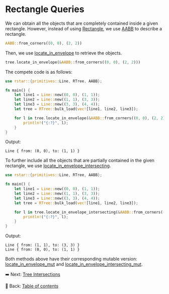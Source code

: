 # Rectangle Queries

We can obtain all the objects that are completely contained inside a given rectangle.
However, instead of using [Rectangle](https://docs.rs/rstar/latest/rstar/primitives/struct.Rectangle.html), we use [AABB](https://docs.rs/rstar/latest/rstar/struct.AABB.html) to describe a rectangle.

```rust
AABB::from_corners((0, 0), (2, 2))
```

Then, we use [locate_in_envelope](https://docs.rs/rstar/latest/rstar/struct.RTree.html#method.locate_in_envelope) to retrieve the objects.

```rust
tree.locate_in_envelope(&AABB::from_corners((0, 0), (2, 2)))
```

The compete code is as follows:

```rust
use rstar::{primitives::Line, RTree, AABB};

fn main() {
    let line1 = Line::new((0, 0), (1, 1));
    let line2 = Line::new((1, 1), (3, 3));
    let line3 = Line::new((3, 3), (4, 4));
    let tree = RTree::bulk_load(vec![line1, line2, line3]);

    for l in tree.locate_in_envelope(&AABB::from_corners((0, 0), (2, 2))) {
        println!("{:?}", l);
    }
}
```

Output:

```text
Line { from: (0, 0), to: (1, 1) }
```

To further include all the objects that are partially contained in the given rectangle, we use [locate_in_envelope_intersecting](https://docs.rs/rstar/latest/rstar/struct.RTree.html#method.locate_in_envelope_intersecting).

```rust
use rstar::{primitives::Line, RTree, AABB};

fn main() {
    let line1 = Line::new((0, 0), (1, 1));
    let line2 = Line::new((1, 1), (3, 3));
    let line3 = Line::new((3, 3), (4, 4));
    let tree = RTree::bulk_load(vec![line1, line2, line3]);

    for l in tree.locate_in_envelope_intersecting(&AABB::from_corners((0, 0), (2, 2))) {
        println!("{:?}", l);
    }
}
```

Output:

```text
Line { from: (1, 1), to: (3, 3) }
Line { from: (0, 0), to: (1, 1) }
```

Both methods above have their corresponding mutable version: [locate_in_envelope_mut](https://docs.rs/rstar/latest/rstar/struct.RTree.html#method.locate_in_envelope_mut) and [locate_in_envelope_intersecting_mut](https://docs.rs/rstar/latest/rstar/struct.RTree.html#method.locate_in_envelope_intersecting_mut).

:arrow_right:  Next: [Tree Intersections](./tree_intersections.md)

:blue_book: Back: [Table of contents](./../README.md)
